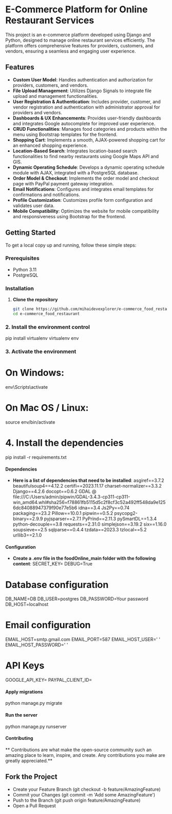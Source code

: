 # E-Commerce Platform for Online Restaurant Services

This project is an e-commerce platform developed using Django and Python, designed to manage online restaurant services efficiently. The platform offers comprehensive features for providers, customers, and vendors, ensuring a seamless and engaging user experience.

## Features

- **Custom User Model**: Handles authentication and authorization for providers, customers, and vendors.
- **File Upload Management**: Utilizes Django Signals to integrate file upload and management functionalities.
- **User Registration & Authentication**: Includes provider, customer, and vendor registration and authentication with administrator approval for providers and vendors.
- **Dashboards & UX Enhancements**: Provides user-friendly dashboards and integrates Google autocomplete for improved user experience.
- **CRUD Functionalities**: Manages food categories and products within the menu using Bootstrap templates for the frontend.
- **Shopping Cart**: Implements a smooth, AJAX-powered shopping cart for an enhanced shopping experience.
- **Location-Based Search**: Integrates location-based search functionalities to find nearby restaurants using Google Maps API and GIS.
- **Dynamic Operating Schedule**: Develops a dynamic operating schedule module with AJAX, integrated with a PostgreSQL database.
- **Order Model & Checkout**: Implements the order model and checkout page with PayPal payment gateway integration.
- **Email Notifications**: Configures and integrates email templates for confirmations and notifications.
- **Profile Customization**: Customizes profile form configuration and validates user data.
- **Mobile Compatibility**: Optimizes the website for mobile compatibility and responsiveness using Bootstrap for the frontend.

## Getting Started

To get a local copy up and running, follow these simple steps:

### Prerequisites

- Python 3.11
- PostgreSQL

### Installation

1. **Clone the repository**
   ```sh
   git clone https://github.com/mihaidevexplorer/e-commerce_food_restaurant.git
   cd e-commerce_food_restaurant

  ### 2. Install the environment control
  pip install virtualenv
  virtualenv env

  ### 3. Activate the environment
  # On Windows:
  env\Scripts\activate

# On Mac OS / Linux:
source env/bin/activate

# 4. Install the dependencies
pip install -r requirements.txt

#### Dependencies
- **Here is a list of dependencies that need to be installed**:
asgiref==3.7.2
beautifulsoup4==4.12.2
certifi==2023.11.17
charset-normalizer==3.3.2
Django==4.2.6
docopt==0.6.2
GDAL @ file:///C:/Users/admin/pipwin/GDAL-3.4.3-cp311-cp311-win_amd64.whl#sha256=f78861fb5115d5c2f8cf3c52a492ff548da9e1256dc84088947379f90e77e5b6
idna==3.4
Js2Py==0.74
packaging==23.2
Pillow==10.0.1
pipwin==0.5.2
psycopg2-binary==2.9.9
pyjsparser==2.7.1
PyPrind==2.11.3
pySmartDL==1.3.4
python-decouple==3.8
requests==2.31.0
simplejson==3.19.2
six==1.16.0
soupsieve==2.5
sqlparse==0.4.4
tzdata==2023.3
tzlocal==5.2
urllib3==2.1.0

#### Configuration
- **Create a .env file in the foodOnline_main folder with the following content**:
  SECRET_KEY=
DEBUG=True

# Database configuration
DB_NAME=DB
DB_USER=postgres
DB_PASSWORD=Your password
DB_HOST=localhost

# Email configuration
EMAIL_HOST=smtp.gmail.com
EMAIL_PORT=587
EMAIL_HOST_USER=' '
EMAIL_HOST_PASSWORD=' '

# API Keys
GOOGLE_API_KEY=
PAYPAL_CLIENT_ID=

#### Apply migrations
python manage.py migrate

#### Run the server
python manage.py runserver

#### Contributing
** Contributions are what make the open-source community such an amazing place to learn, inspire, and create. Any contributions you make are greatly appreciated.**

## Fork the Project
- Create your Feature Branch (git checkout -b feature/AmazingFeature)
- Commit your Changes (git commit -m 'Add some AmazingFeature')
- Push to the Branch (git push origin feature/AmazingFeature)
- Open a Pull Request






  

  


